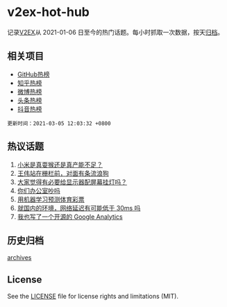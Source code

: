 # v2ex-hot-hub

 记录[V2EX](https://www.v2ex.com/)从 2021-01-06 日至今的热门话题。每小时抓取一次数据，按天[归档](archives)。
 
 ## 相关项目

- [GitHub热榜](https://github.com/snaildev/github-hot-hub)
- [知乎热榜](https://github.com/snaildev/zhihu-hot-hub)
- [微博热榜](https://github.com/snaildev/weibo-hot-hub)
- [头条热榜](https://github.com/snaildev/toutiao-hot-hub)
- [抖音热榜](https://github.com/snaildev/douyin-hot-hub)


 `更新时间：2021-03-05 12:03:32 +0800`

## 热议话题

1. [小米是真耍猴还是真产能不足？](https://www.v2ex.com/t/758414)
1. [王伟站在栅栏前，对面有条流浪狗](https://www.v2ex.com/t/758647)
1. [大家觉得有必要给显示器配屏幕挂灯吗？](https://www.v2ex.com/t/758476)
1. [你们办公室吵吗](https://www.v2ex.com/t/758643)
1. [用机器学习预测体育彩票](https://www.v2ex.com/t/758563)
1. [就国内的环境，网络延迟有可能低于 30ms 吗](https://www.v2ex.com/t/758672)
1. [我也写了一个开源的 Google Analytics](https://www.v2ex.com/t/758460)

## 历史归档

[archives](archives)

## License

See the [LICENSE](LICENSE) file for license rights and limitations (MIT).
